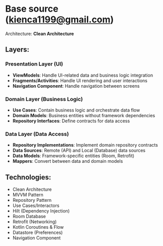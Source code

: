 # Base source (kienca1199@gmail.com)

Architecture: **Clean Architecture**

## Layers:

### Presentation Layer (UI)
- **ViewModels**: Handle UI-related data and business logic integration
- **Fragments/Activities**: Handle UI rendering and user interactions
- **Navigation Component**: Handle navigation between screens

### Domain Layer (Business Logic)
- **Use Cases**: Contain business logic and orchestrate data flow
- **Domain Models**: Business entities without framework dependencies  
- **Repository Interfaces**: Define contracts for data access

### Data Layer (Data Access)
- **Repository Implementations**: Implement domain repository contracts
- **Data Sources**: Remote (API) and Local (Database) data sources
- **Data Models**: Framework-specific entities (Room, Retrofit)
- **Mappers**: Convert between data and domain models

## Technologies:
+ Clean Architecture
+ MVVM Pattern
+ Repository Pattern
+ Use Cases/Interactors
+ Hilt (Dependency Injection)
+ Room Database
+ Retrofit (Networking)
+ Kotlin Coroutines & Flow
+ Datastore (Preferences)
+ Navigation Component
